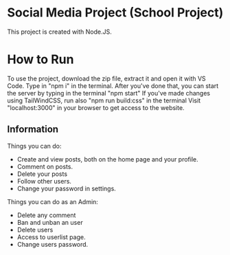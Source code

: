 # Social Media Project (School Project)

This project is created with Node.JS.

# How to Run
To use the project, download the zip file, extract it and open it with VS Code. Type in "npm i" in the terminal.
After you've done that, you can start the server by typing in the terminal "npm start"
If you've made changes using TailWindCSS, run also "npm run build:css" in the terminal
Visit "localhost:3000" in your browser to get access to the website.


## Information
Things you can do:

* Create and view posts, both on the home page and your profile.
* Comment on posts.
* Delete your posts
* Follow other users.
* Change your password in settings.

Things you can do as an Admin:
* Delete any comment
* Ban and unban an user
* Delete users
* Access to userlist page.
* Change users password.

